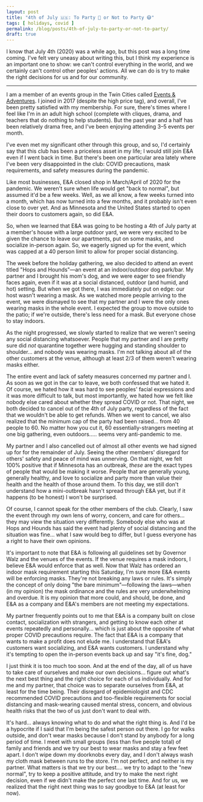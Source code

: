 ```yaml
---
layout: post
title: "4th of July 🇺🇸: To Party 🥳 or Not to Party 😷"
tags: [ holidays, covid ]
permalink: /blog/posts/4th-of-july-to-party-or-not-to-party/
draft: true
---
```


I know that July 4th (2020) was a while ago, but this post was a long time coming. I've felt very uneasy about writing this, but I think my experience is an important one to show: we can't control everything in the world, and we certainly can't control other peoples' actions. All we can do is try to make the right decisions for us and for our community.

---

I am a member of an events group in the Twin Cities called [Events & Adventures](https://www.eventsandadventures.com/). I joined in 2017 (despite the high price tag), and overall, I've been pretty satisfied with my membership. For sure, there's times where I feel like I'm in an adult high school (complete with cliques, drama, and teachers that do nothing to help students). But the past year and a half has been relatively drama free, and I've been enjoying attending 3–5 events per month.

I've even met my significant other through this group, and so, I'd certainly say that this club has been a priceless asset in my life; I would still join E&A even if I went back in time. But there's been one particular area lately where I've been very disappointed in the club: COVID precautions, mask requirements, and safety measures during the pandemic.

Like most businesses, E&A closed shop in March/April of 2020 for the pandemic. We weren't sure when life would get "back to normal", but assumed it'd be a few weeks. Well, as we all know, a few weeks turned into a month, which has now turned into a few months, and it probably isn't even close to over yet. And as Minnesota and the United States started to open their doors to customers again, so did E&A.

So, when we learned that E&A was going to be hosting a 4th of July party at a member's house with a large outdoor yard, we were very excited to be given the chance to leave our apartments, put on some masks, and socialize in-person again. So, we eagerly signed up for the event, which was capped at a 40 person limit to allow for proper social distancing.

The week before the holiday gathering, we also decided to attend an event titled "Hops and Hounds"—an event at an indoor/outdoor dog park/bar. My partner and I brought his mom's dog, and we were eager to see friendly faces again, even if it was at a social distanced, outdoor (and humid, and hot) setting. But when we got there, I was immediately put on edge: our host wasn't wearing a mask. As we watched more people arriving to the event, we were dismayed to see that my partner and I were the only ones wearing masks in the whole event. I expected the group to move outside to the patio; if we're outside, there's less need for a mask. But everyone chose to stay indoors.

As the night progressed, we slowly started to realize that we weren't seeing any social distancing whatsoever. People that my partner and I are pretty sure did _not_ quarantine together were hugging and standing shoulder to shoulder... and nobody was wearing masks. I'm not talking about all of the other customers at the venue, although at least 2/3 of them weren't wearing masks either.

The entire event and lack of safety measures concerned my partner and I. As soon as we got in the car to leave, we both confessed that we hated it. Of course, we hated how it was hard to see peoples' facial expressions and it was more difficult to talk, but most importantly, we hated how we felt like nobody else cared about whether they spread COVID or not. That night, we both decided to cancel out of the 4th of July party, regardless of the fact that we wouldn't be able to get refunds. When we went to cancel, we also realized that the minimum cap of the party had been raised... from 40 people to 60. No matter how you cut it, 60 essentially-strangers meeting at one big gathering, even outdoors..... seems very anti-pandemic to me.

My partner and I also cancelled out of almost all other events we had signed up for for the remainder of July. Seeing the other members' disregard for others' safety and peace of mind was unnerving. On that night, we felt 100% positive that if Minnesota has an outbreak, _these_ are the exact types of people that would be making it worse. People that are generally young, generally healthy, and love to socialize and party more than value their health and the health of those around them. To this day, we still don't understand how a mini-outbreak hasn't spread through E&A yet, but if it happens (to be honest) I won't be surprised.

Of course, I cannot speak for the other members of the club. Clearly, I saw the event through my own lens of worry, concern, and care for others... they may view the situation very differently. Somebody else who was at Hops and Hounds has said the event had plenty of social distancing and the situation was fine... what I saw would beg to differ, but I guess everyone has a right to have their own opinions.

It's important to note that E&A is following all guidelines set by Governor Walz and the venues of the events. If the venue requires a mask indoors, I believe E&A would enforce that as well. Now that Walz has ordered an indoor mask requirement starting this Saturday, I'm sure more E&A events will be enforcing masks. They're not breaking any laws or rules. It's simply the concept of only doing "the bare minimum"—following the laws—when (in my opinion) the mask ordinance and the rules are very underwhelming and overdue. It is my opinion that more could, and should, be done, and E&A as a company and E&A's members are not meeting my expectations.

My partner frequently points out to me that E&A is a company built on close contact, socialization with strangers, and getting to know each other at events repeatedly and personally... which is just about the opposite of what proper COVID precautions require. The fact that E&A is a company that wants to make a profit does not elude me. I understand that E&A's customers want socializing, and E&A wants customers. I understand why it's tempting to open the in-person events back up and say "it's fine, dog."

I just think it is too much too soon. And at the end of the day, all of us have to take care of ourselves and make our own decisions... figure out what's the next best thing and the right choice for each of us individually. And for me and my partner, that choice was to separate ourselves from E&A, at least for the time being. Their disregard of epidemiologist and CDC recommended COVID precautions and too-flexible requirements for social distancing and mask-wearing caused mental stress, concern, and obvious health risks that the two of us just don't want to deal with.

It's hard... always knowing what to do and what the right thing is. And I'd be a hypocrite if I said that I'm being the safest person out there. I go for walks outside, and don't wear masks because I don't stand by anybody for a long period of time. I meet with small groups (less than five people total) of family and friends and we try our best to wear masks and stay a few feet apart. I don't wipe down my doorknobs every day, and I don't always wash my cloth mask between runs to the store. I'm not perfect, and neither is my partner. What matters is that we try our best.... we try to adapt to the "new normal", try to keep a positive attitude, and try to make the next right decision, even if we didn't make the perfect one last time. And for us, we realized that the right next thing was to say goodbye to E&A (at least for now).
